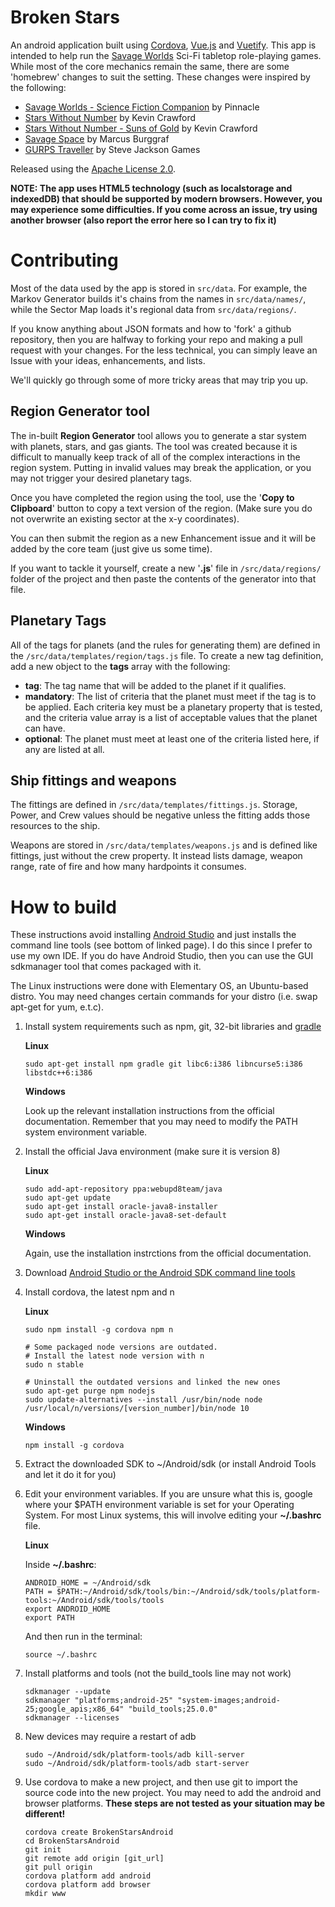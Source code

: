 # Broken Stars

An android application built using [Cordova](https://cordova.apache.org/), [Vue.js](https://vuejs.org/) and [Vuetify](https://vuetifyjs.com/). This app is intended to help run the [Savage Worlds](https://www.peginc.com/product-category/savage-worlds/) Sci-Fi tabletop role-playing games. While most of the core mechanics remain the same, there are some 'homebrew' changes to suit the setting. These changes were inspired by the following:

 - [Savage Worlds - Science Fiction Companion](https://www.peginc.com/store/science-fiction-companion-le-bundle/) by Pinnacle
 - [Stars Without Number](http://www.drivethrurpg.com/product/86467/Stars-Without-Number-Free-Edition) by Kevin Crawford
 - [Stars Without Number - Suns of Gold](http://www.drivethrurpg.com/product/114950/Suns-of-Gold-Merchant-Campaigns-for-Stars-Without-Number) by Kevin Crawford
 - [Savage Space](https://chaosmeister.wordpress.com/savage-worlds-character-sheet-savage-space-downloads/">) by Marcus Burggraf
 - [GURPS Traveller](http://www.sjgames.com/gurps/traveller/books.html) by Steve Jackson Games

Released using the [Apache License 2.0](http://www.apache.org/licenses/).

**NOTE: The app uses HTML5 technology (such as localstorage and indexedDB) that should be supported by modern browsers. However, you may experience some difficulties. If you come across an issue, try using another browser (also report the error here so I can try to fix it)**

# Contributing

Most of the data used by the app is stored in `src/data`. For example, the Markov Generator builds it's chains from the names in `src/data/names/`, while the Sector Map loads it's regional data from `src/data/regions/`.

If you know anything about JSON formats and how to 'fork' a github repository, then you are halfway to forking your repo and making a pull request with your changes. For the less technical, you can simply leave an Issue with your ideas, enhancements, and lists.

We'll quickly go through some of more tricky areas that may trip you up.

## Region Generator tool

The in-built **Region Generator** tool allows you to generate a star system with planets, stars, and gas giants. The tool was created because it is difficult to manually keep track of all of the complex interactions in the region system. Putting in invalid values may break the application, or you may not trigger your desired planetary tags.

Once you have completed the region using the tool, use the '**Copy to Clipboard**' button to copy a text version of the region. (Make sure you do not overwrite an existing sector at the x-y coordinates).

You can then submit the region as a new Enhancement issue and it will be added by the core team (just give us some time).

If you want to tackle it yourself, create a new '**.js**' file in `/src/data/regions/` folder of the project and then paste the contents of the generator into that file.

## Planetary Tags

All of the tags for planets (and the rules for generating them) are defined in the `/src/data/templates/region/tags.js` file. To create a new tag definition, add a new object to the **tags** array with the following:

 - **tag**: The tag name that will be added to the planet if it qualifies.
 - **mandatory**: The list of criteria that the planet must meet if the tag is to be applied. Each criteria key must be a planetary property that is tested, and the criteria value array is a list of acceptable values that the planet can have.
 - **optional**: The planet must meet at least one of the criteria listed here, if any are listed at all.

## Ship fittings and weapons

The fittings are defined in `/src/data/templates/fittings.js`. Storage, Power, and Crew values should be negative unless the fitting adds those resources to the ship.

Weapons are stored in `/src/data/templates/weapons.js` and is defined like fittings, just without the crew property. It instead lists damage, weapon range, rate of fire and how many hardpoints it consumes.

# How to build

These instructions avoid installing [Android Studio](https://developer.android.com/studio/index.html) and just installs the command line tools (see bottom of linked page). I do this since I prefer to use my own IDE. If you do have Android Studio, then you can use the GUI sdkmanager tool that comes packaged with it.

The Linux instructions were done with Elementary OS, an Ubuntu-based distro. You may need changes certain commands for your distro (i.e. swap apt-get for yum, e.t.c).

1. Install system requirements such as npm, git, 32-bit libraries and [gradle](https://gradle.org/install/)
    
    **Linux**
    ```
    sudo apt-get install npm gradle git libc6:i386 libncurse5:i386 libstdc++6:i386
    ```
    **Windows**

    Look up the relevant installation instructions from the official documentation. Remember that you may need to modify the PATH system environment variable.
1. Install the official Java environment (make sure it is version 8)

    **Linux**
    ```
    sudo add-apt-repository ppa:webupd8team/java
    sudo apt-get update
    sudo apt-get install oracle-java8-installer
    sudo apt-get install oracle-java8-set-default
    ```
    **Windows**

    Again, use the installation instrctions from the official documentation.
1. Download [Android Studio or the Android SDK command line tools](https://developer.android.com/studio/index.html)
1. Install cordova, the latest npm and n

    **Linux**
    ```
    sudo npm install -g cordova npm n
    
    # Some packaged node versions are outdated.
    # Install the latest node version with n
    sudo n stable

    # Uninstall the outdated versions and linked the new ones
    sudo apt-get purge npm nodejs
    sudo update-alternatives --install /usr/bin/node node /usr/local/n/versions/[version_number]/bin/node 10
    ```
    **Windows**
    ```
    npm install -g cordova
    ```
1. Extract the downloaded SDK to ~/Android/sdk (or install Android Tools and let it do it for you)
1. Edit your environment variables. If you are unsure what this is, google where your $PATH environment variable is set for your Operating System. For most Linux systems, this will involve editing your **~/.bashrc** file.

    **Linux**
    
    Inside **~/.bashrc**:
    ```
    ANDROID_HOME = ~/Android/sdk
    PATH = $PATH:~/Android/sdk/tools/bin:~/Android/sdk/tools/platform-tools:~/Android/sdk/tools/tools
    export ANDROID_HOME
    export PATH
    ```
    And then run in the terminal:
    ```
    source ~/.bashrc
    ```
1. Install platforms and tools (not the build_tools line may not work)
    ```
    sdkmanager --update
    sdkmanager "platforms;android-25" "system-images;android-25;google_apis;x86_64" "build_tools;25.0.0"
    sdkmanager --licenses
    ```
1. New devices may require a restart of adb
    ```
    sudo ~/Android/sdk/platform-tools/adb kill-server
    sudo ~/Android/sdk/platform-tools/adb start-server
    ```
1. Use cordova to make a new project, and then use git to import the source code into the new project. You may need to add the android and browser platforms. **These steps are not tested as your situation may be different!**
    ```
    cordova create BrokenStarsAndroid
    cd BrokenStarsAndroid
    git init
    git remote add origin [git_url]
    git pull origin
    cordova platform add android
    cordova platform add browser
    mkdir www
    ```